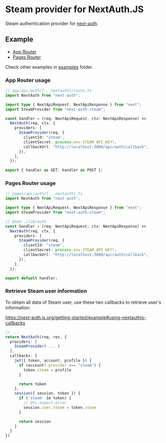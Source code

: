 # Steam provider for NextAuth.JS
Steam authentication provider for [next-auth](https://npm.im/next-auth).

## Example
- [App Router](#app-directory-usage)
- [Pages Router](#basic-usage)

Check other examples in [examples](examples) folder.

### App Router usage

```ts
// app/api/auth/[...nextauth]/route.ts
import NextAuth from "next-auth";

import type { NextApiRequest, NextApiResponse } from "next";
import SteamProvider from "next-auth-steam";

const handler = (req: NextApiRequest, ctx: NextApiResponse) =>
  NextAuth(req, ctx, {
    providers: [
      SteamProvider(req, {
        clientId: "steam",
        clientSecret: process.env.STEAM_API_KEY!,
        callbackUrl: "http://localhost:3000/api/auth/callback",
      }),
    ],
  });

export { handler as GET, handler as POST };
```

### Pages Router usage

```ts
// pages/api/auth/[...nextauth].ts
import NextAuth from "next-auth";

import type { NextApiRequest, NextApiResponse } from "next";
import SteamProvider from "next-auth-steam";

// @see ./lib/auth
const handler = (req: NextApiRequest, ctx: NextApiResponse) =>
  NextAuth(req, ctx, {
    providers: [
      SteamProvider(req, {
        clientId: "steam",
        clientSecret: process.env.STEAM_API_KEY!,
        callbackUrl: "http://localhost:3000/api/auth/callback",
      }),
    ],
  });

export default handler;
```

### Retrieve Steam user information

To obtain all data of Steam user, use these two callbacks to retrieve user's information:

https://next-auth.js.org/getting-started/example#using-nextauthjs-callbacks

```ts
// ...
return NextAuth(req, res, {
  providers: [
    SteamProvider( ... )
  ],
  callbacks: {
    jwt({ token, account, profile }) {
      if (account?.provider === "steam") {
        token.steam = profile
      }

      return token
    },
    session({ session, token }) {
      if ('steam' in token) {
        // @ts-expect-error
        session.user.steam = token.steam
      }

      return session
    }
  }
})
```